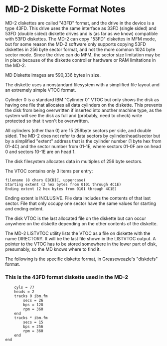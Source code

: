 # MD-2 Diskette Format Notes

MD-2 diskettes are called "43FD" format, and the drive in the device is a type 43FD. This drive uses the same interface as 33FD (single sided) and 53FD (double sided) diskette drives and is (as far as we know) compatible with 53FD diskettes. The MD-2 can copy "53FD" diskettes in MFM mode, but for some reason the MD-2 software only supports copying 53FD diskettes in 256 byte sector format, and not the more common 1024 byte sector mode. Since the drive can do MFM, the sector size limitation may be in place because of the diskette controller hardware or RAM limitations in the MD-2.

MD Diskette images are 590,336 bytes in size.

The diskette uses a nonstandard filesystem with a simplified file layout and an extremely simple VTOC format.

Cylinder 0 is a standard IBM "Cylinder 0" VTOC but only shows the disk as having one file that allocates all data cylinders on the diskette. This prevents the disk from being overwritten if inserted into another machine type, as the system will see the disk as full and (probably, need to check) write protected so that it won't be overwritten.

All cylinders (other than 0) are 15 256byte sectors per side, and double sided. The MD-2 does not refer to data sectors by cylinder/head/sector but by a simplified "extent" address that is the cylinder number (1 byte hex from 01-4C) and the sector number from 01-1E, where sectors 01-0F are on head 0 and sectors 10-1E are on head 1.

The disk filesystem allocates data in multiples of 256 byte sectors.

The VTOC contains only 3 items per entry:
```
filename (8 chars EBCDIC, uppercase)
Starting extent (2 hex bytes from 0101 through 4C1E)
Ending extent (2 hex bytes from 0101 through 4C1E)
```

Ending extent is INCLUSIVE. File data includes the contents of that last sector. File that only occupy one sector have the same values for starting and ending extent. 

The disk VTOC is the last allocated file on the diskette but can occur anywhere on the diskette depending on the other contents of the diskette.

The MD-2 LISTVTOC utility lists the VTOC as a file on diskette with the name DIRECTORY. It will be the last file shown in the LISTVTOC output. A pointer to the VTOC has to be stored somewhere in the lower part of disk, presumably, so the MD knows where to find it.

The following is the specific diskette format, in Greaseweazle's "diskdefs" format.

### This is the 43FD format diskette used in the MD-2
```disk ibm.8d2.sd
    cyls = 77
    heads = 2
    tracks 0 ibm.fm
        secs = 26
        bps = 128
        rpm = 360
    end
    tracks * ibm.fm
        secs = 15
        bps = 256
        rpm = 360
    end
end
```
